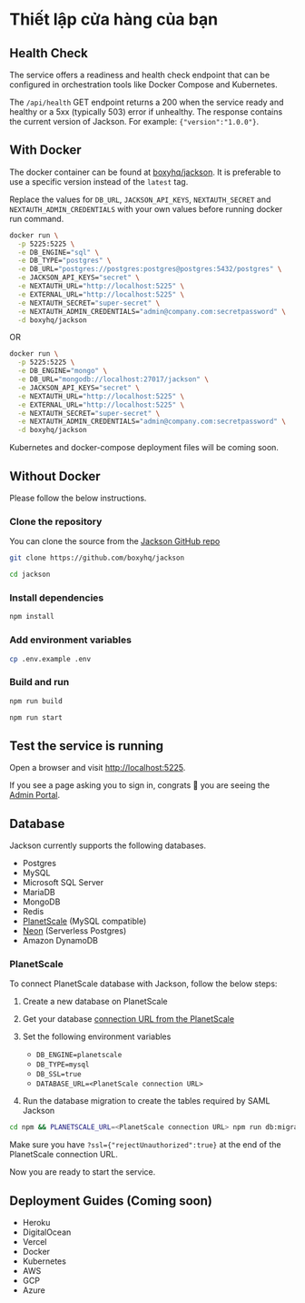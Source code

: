 # Thiết lập cửa hàng của bạn

## Health Check

The service offers a readiness and health check endpoint that can be configured in orchestration tools like Docker Compose and Kubernetes.

The `/api/health` GET endpoint returns a 200 when the service ready and healthy or a 5xx (typically 503) error if unhealthy. The response contains the current version of Jackson. For example: `{"version":"1.0.0"}`.

## With Docker

The docker container can be found at [boxyhq/jackson](https://hub.docker.com/r/boxyhq/jackson/tags). It is preferable to use a specific version instead of the `latest` tag.

Replace the values for `DB_URL`, `JACKSON_API_KEYS`, `NEXTAUTH_SECRET` and `NEXTAUTH_ADMIN_CREDENTIALS` with your own values before running docker run command.

```bash
docker run \
  -p 5225:5225 \
  -e DB_ENGINE="sql" \
  -e DB_TYPE="postgres" \
  -e DB_URL="postgres://postgres:postgres@postgres:5432/postgres" \
  -e JACKSON_API_KEYS="secret" \
  -e NEXTAUTH_URL="http://localhost:5225" \
  -e EXTERNAL_URL="http://localhost:5225" \
  -e NEXTAUTH_SECRET="super-secret" \
  -e NEXTAUTH_ADMIN_CREDENTIALS="admin@company.com:secretpassword" \
  -d boxyhq/jackson
```

OR

```bash
docker run \
  -p 5225:5225 \
  -e DB_ENGINE="mongo" \
  -e DB_URL="mongodb://localhost:27017/jackson" \
  -e JACKSON_API_KEYS="secret" \
  -e NEXTAUTH_URL="http://localhost:5225" \
  -e EXTERNAL_URL="http://localhost:5225" \
  -e NEXTAUTH_SECRET="super-secret" \
  -e NEXTAUTH_ADMIN_CREDENTIALS="admin@company.com:secretpassword" \
  -d boxyhq/jackson
```

Kubernetes and docker-compose deployment files will be coming soon.

## Without Docker

Please follow the below instructions.

### Clone the repository

You can clone the source from the [Jackson GitHub repo](https://github.com/boxyhq/jackson/tree/release)

```bash
git clone https://github.com/boxyhq/jackson
```

```bash
cd jackson
```

### Install dependencies

```bash
npm install
```

### Add environment variables

```bash
cp .env.example .env
```

### Build and run

```bash
npm run build
```

```bash
npm run start
```

## Test the service is running

Open a browser and visit [http://localhost:5225](http://localhost:5225).

If you see a page asking you to sign in, congrats 🎉 you are seeing the [Admin Portal](../../admin-portal/overview).

## Database

Jackson currently supports the following databases.

- Postgres
- MySQL
- Microsoft SQL Server
- MariaDB
- MongoDB
- Redis
- [PlanetScale](https://planetscale.com/) (MySQL compatible)
- [Neon](https://neon.tech) (Serverless Postgres)
- Amazon DynamoDB

### PlanetScale

To connect PlanetScale database with Jackson, follow the below steps:

1. Create a new database on PlanetScale
2. Get your database [connection URL from the PlanetScale](https://planetscale.com/docs/tutorials/deploy-to-netlify#get-your-connection-string-from-planetscale)
3. Set the following environment variables

   - `DB_ENGINE=planetscale`
   - `DB_TYPE=mysql`
   - `DB_SSL=true`
   - `DATABASE_URL=<PlanetScale connection URL>`

4. Run the database migration to create the tables required by SAML Jackson

```bash
cd npm && PLANETSCALE_URL=<PlanetScale connection URL> npm run db:migration:run:planetscale
```

Make sure you have `?ssl={"rejectUnauthorized":true}` at the end of the PlanetScale connection URL.

Now you are ready to start the service.

## Deployment Guides (Coming soon)

- Heroku
- DigitalOcean
- Vercel
- Docker
- Kubernetes
- AWS
- GCP
- Azure
